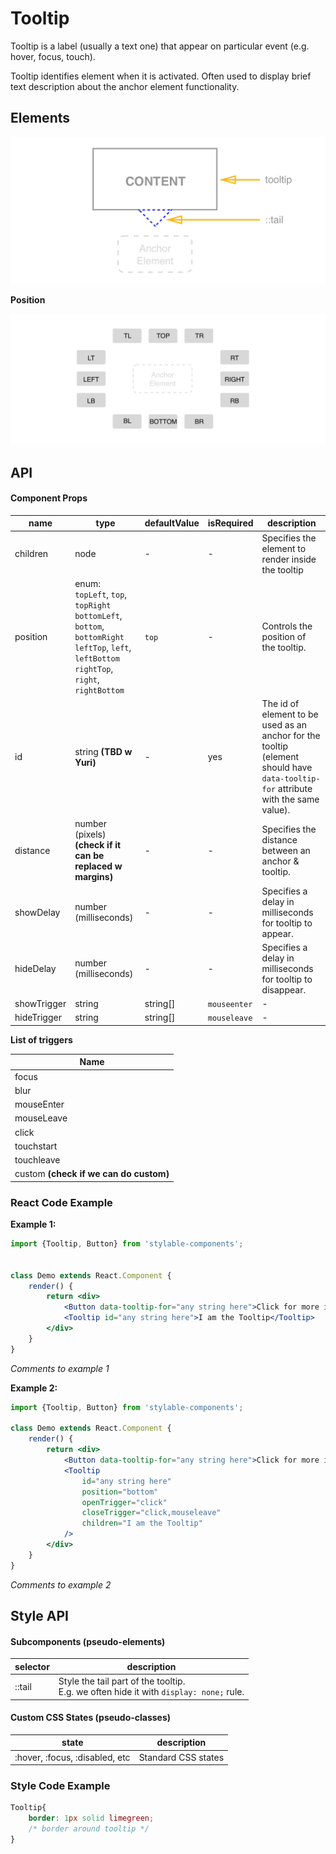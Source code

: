 # Tooltip

Tooltip is a label (usually a text one) that appear on particular event (e.g. hover, focus, touch).

Tooltip identifies element when it is activated. Often used to display brief text description about the anchor element functionality. 


## Elements

![elements](./assets/elements.png)

**Position**

![position](./assets/position.png)

## API

#### Component Props

| name        | type                                     | defaultValue | isRequired | description                              |
| ----------- | ---------------------------------------- | ------------ | ---------- | ---------------------------------------- |
| children    | node                                     | -            | -          | Specifies the element to render inside the tooltip |
| position    | enum: <br>`topLeft`, `top`, `topRight`<br> `bottomLeft`, `bottom`, `bottomRight`<br>`leftTop`, `left`, `leftBottom`<br>`rightTop`, `right`, `rightBottom` | `top`        | -          | Controls the position of the tooltip.    |
| id          | string **(TBD w Yuri)**                  | -            | yes        | The id of element to be used as an anchor for the tooltip (element should have `data-tooltip-for` attribute with the same value). |
| distance    | number (pixels) **(check if it can be replaced w margins)** | -            | -          | Specifies the distance between an anchor & tooltip. |
| showDelay   | number<br>(milliseconds)                 | -            | -          | Specifies a delay in milliseconds for tooltip to appear. |
| hideDelay   | number<br>(milliseconds)                 | -            | -          | Specifies a delay in milliseconds for tooltip to disappear. |
| showTrigger | string | string[]                        | `mouseenter` | -          | Specifies the triggers that shows tooltip.<br>NOTE: supports multiple triggers.<br>[List of triggers](#list_or_triggers). |
| hideTrigger | string | string[]                        | `mouseleave` | -          | Specifies the triggers that hides tooltip.<br>NOTE: supports multiple triggers.<br>[List of triggers](#list_of_triggers). |



**List of triggers**

| Name                                   |
| -------------------------------------- |
| focus                                  |
| blur                                   |
| mouseEnter                             |
| mouseLeave                             |
| click                                  |
| touchstart                             |
| touchleave                             |
| custom **(check if we can do custom)** |



### React Code Example

**Example 1:**

```jsx
import {Tooltip, Button} from 'stylable-components';


class Demo extends React.Component {
    render() {
        return <div>
            <Button data-tooltip-for="any string here">Click for more info</Button>
            <Tooltip id="any string here">I am the Tooltip</Tooltip>
        </div>
    }
}
```

*Comments to example 1*

**Example 2:**

```jsx
import {Tooltip, Button} from 'stylable-components';

class Demo extends React.Component {
    render() {
        return <div>
            <Button data-tooltip-for="any string here">Click for more info</Button>
            <Tooltip
                id="any string here"
                position="bottom"
                openTrigger="click"
                closeTrigger="click,mouseleave"
                children="I am the Tooltip"
            />
        </div>
    }
}
```

*Comments to example 2*

## Style API

#### Subcomponents (pseudo-elements)

| selector | description                              |
| -------- | ---------------------------------------- |
| ::tail   | Style the tail part of the tooltip. <br> E.g. we often hide it with `display: none;` rule. |

#### Custom CSS States (pseudo-classes)

| state                          | description         |
| ------------------------------ | ------------------- |
| :hover, :focus, :disabled, etc | Standard CSS states |

### Style Code Example

```css
Tooltip{
    border: 1px solid limegreen;
    /* border around tooltip */
}
```
